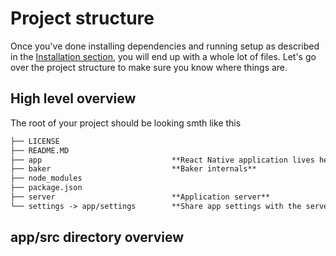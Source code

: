 # Project structure

Once you've done installing dependencies and running setup as described in the [Installation section](/gettingstarted/installation.md), you will end up with a whole lot of files. Let's go over the project structure to make sure you know where things are.

## High level overview

The root of your project should be looking smth like this

```markdown
├── LICENSE
├── README.MD
├── app                             **React Native application lives here**   
├── baker                           **Baker internals** 
├── node_modules
├── package.json
├── server                          **Application server**
└── settings -> app/settings        **Share app settings with the server** 
```

## app/src directory overview
